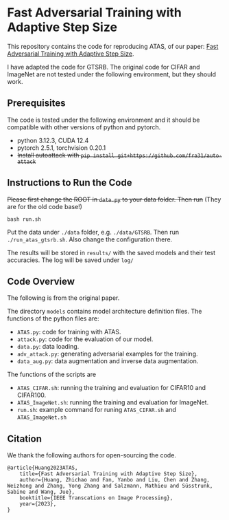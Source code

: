 # Fast Adversarial Training with Adaptive Step Size

This repository contains the code for reproducing ATAS, of our paper: [Fast Adversarial Training with Adaptive Step Size](https://arxiv.org/abs/2206.02417).

I have adapted the code for GTSRB. The original code for CIFAR and ImageNet are not tested under the following environment, but they should work.

## Prerequisites
The code is tested under the following environment and it should be compatible with other versions of python and pytorch.
- python 3.12.3, CUDA 12.4
- pytorch 2.5.1, torchvision 0.20.1
- ~~Install autoattack with
```pip install git+https://github.com/fra31/auto-attack```~~


## Instructions to Run the Code

~~Please first change the ROOT in `data.py` to your data folder. Then run~~ (They are for the old code base!)

```
bash run.sh
```

Put the data under `./data` folder, e.g. `./data/GTSRB`. Then run `./run_atas_gtsrb.sh`. Also change the configuration there.

The results will be stored in `results/` with the saved models and their test accuracies. The log will be saved under `log/`

## Code Overview

The following is from the original paper.

The directory `models` contains model architecture definition files. The functions of the python files are:

- `ATAS.py`: code for training with ATAS.
- `attack.py`: code for the evaluation of our model. 
- `data.py`: data loading.
- `adv_attack.py`: generating adversarial examples for the training.
- `data_aug.py`: data augmentation and inverse data augmentation.

The functions of the scripts are
- `ATAS_CIFAR.sh`: running the training and evaluation for CIFAR10 and CIFAR100.
- `ATAS_ImageNet.sh`: running the training and evaluation for ImageNet.
- `run.sh`: example command for runing `ATAS_CIFAR.sh` and `ATAS_ImageNet.sh`

## Citation

We thank the following authors for open-sourcing the code.

```
@article{Huang2023ATAS,
    title={Fast Adversarial Training with Adaptive Step Size},
    author={Huang, Zhichao and Fan, Yanbo and Liu, Chen and Zhang, Weizhong and Zhang, Yong Zhang and Salzmann, Mathieu and Süsstrunk, Sabine and Wang, Jue},
    booktitle={IEEE Transcations on Image Processing},
    year={2023},
}
```
